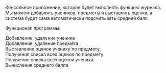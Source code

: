 Консольное приложение, которое будет выполнять функцию журнала. Мы можем добавлять учеников, предметы и выставлять оценки, а система будет сама автоматически подсчитывать средний балл.  

Функционал программы:  

Добавление, удаление ученика  
Добавление, удаление предмета  
Выставление оценок ученику по предмету  
Получения списка всех оценок по предмету  
Получение списка всех оценок ученика  
Вычисления среднего балла  
